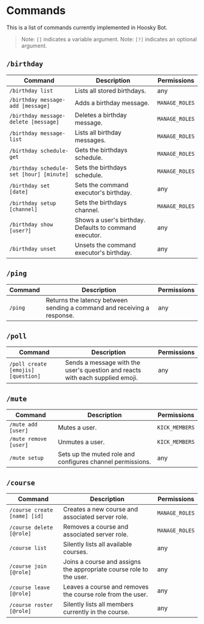 # Commands

This is a list of commands currently implemented in Hoosky Bot.

> Note: `[]` indicates a variable argument.
> Note: `[?]` indicates an optional argument.

## `/birthday`

| Command                                  | Description                                            | Permissions    |
| ---------------------------------------- | ------------------------------------------------------ | -------------- |
| `/birthday list`                         | Lists all stored birthdays.                            | any            |
| `/birthday message-add [message]`        | Adds a birthday message.                               | `MANAGE_ROLES` |
| `/birthday message-delete [message]`     | Deletes a birthday message.                            | `MANAGE_ROLES` |
| `/birthday message-list`                 | Lists all birthday messages.                           | `MANAGE_ROLES` |
| `/birthday schedule-get`                 | Gets the birthdays schedule.                           | `MANAGE_ROLES` |
| `/birthday schedule-set [hour] [minute]` | Sets the birthdays schedule.                           | `MANAGE_ROLES` |
| `/birthday set [date]`                   | Sets the command executor's birthday.                  | any            |
| `/birthday setup [channel]`              | Sets the birthdays channel.                            | `MANAGE_ROLES` |
| `/birthday show [user?]`                 | Shows a user's birthday. Defaults to command executor. | any            |
| `/birthday unset`                        | Unsets the command executor's birthday.                | any            |

## `/ping`

| Command | Description                                                             | Permissions |
| ------- | ----------------------------------------------------------------------- | ----------- |
| `/ping` | Returns the latency between sending a command and receiving a response. | any         |

## `/poll`

| Command                            | Description                                                                   | Permissions |
| ---------------------------------- | ----------------------------------------------------------------------------- | ----------- |
| `/poll create [emojis] [question]` | Sends a message with the user's question and reacts with each supplied emoji. | any         |

## `/mute`

| Command               | Description                                                | Permissions    |
| --------------------- | ---------------------------------------------------------- | -------------- |
| `/mute add [user]`    | Mutes a user.                                              | `KICK_MEMBERS` |
| `/mute remove [user]` | Unmutes a user.                                            | `KICK_MEMBERS` |
| `/mute setup`         | Sets up the muted role and configures channel permissions. | any            |

## `/course`

| Command                      | Description                                                         | Permissions    |
| ---------------------------- | ------------------------------------------------------------------- | -------------- |
| `/course create [name] [id]` | Creates a new course and associated server role.                    | `MANAGE_ROLES` |
| `/course delete [@role]`     | Removes a course and associated server role.                        | `MANAGE_ROLES` |
| `/course list`               | Silently lists all available courses.                               | any            |
| `/course join [@role]`       | Joins a course and assigns the appropriate course role to the user. | any            |
| `/course leave [@role]`      | Leaves a course and removes the course role from the user.          | any            |
| `/course roster [@role]`     | Silently lists all members currently in the course.                 | any            |
